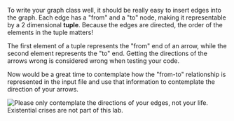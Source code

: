 <!--title={Initializing the Graph: Adding the Edges}-->

<!--badges={Python:7,Algorithms:15}-->

<!--concepts={directedGraphs, introToGraphs, useOfGraphs}-->

To write your graph class well, it should be really easy to insert edges into the graph. Each edge has a "from" and a "to" node, making it representable by a 2 dimensional **tuple**. Because the edges are directed, the order of the elements in the tuple matters!

The first element of a tuple represents the "from" end of an arrow, while the second element represents the "to" end. Getting the directions of the arrows wrong is considered wrong when testing your code.

Now would be a great time to contemplate how the "from-to" relationship is represented in the input file and use that information to contemplate the direction of your arrows.

![Please only contemplate the directions of your edges, not your life. Existential crises are not part of this lab.](https://images.pexels.com/photos/38640/directory-traffic-note-shield-38640.jpeg?auto=compress&cs=tinysrgb&dpr=2&h=750&w=1260)